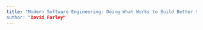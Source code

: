 ```yaml
---
title: "Modern Software Engineering: Doing What Works to Build Better Software Faster| 
author: "David Farley"
---
```

